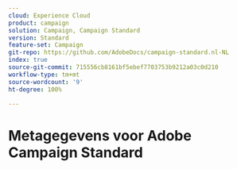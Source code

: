 ```yaml
---
cloud: Experience Cloud
product: campaign
solution: Campaign, Campaign Standard
version: Standard
feature-set: Campaign
git-repo: https://github.com/AdobeDocs/campaign-standard.nl-NL
index: true
source-git-commit: 715556cb8161bf5ebef7703753b9212a03c0d210
workflow-type: tm+mt
source-wordcount: '9'
ht-degree: 100%

---
```



# Metagegevens voor Adobe Campaign Standard
